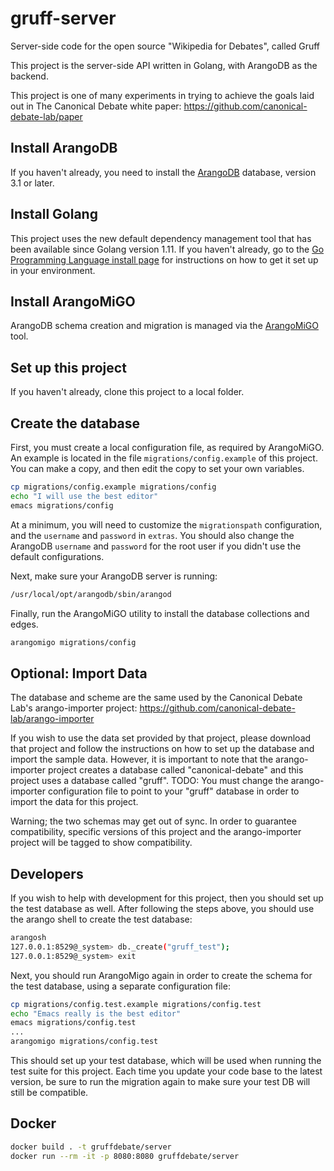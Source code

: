 # gruff-server
Server-side code for the open source "Wikipedia for Debates", called Gruff

This project is the server-side API written in Golang, with ArangoDB as the backend.

This project is one of many experiments in trying to achieve the goals laid out in The Canonical Debate white paper: https://github.com/canonical-debate-lab/paper

## Install ArangoDB
If you haven't already, you need to install the [ArangoDB](https://arangodb.com/) database, version 3.1 or later.

## Install Golang
This project uses the new default dependency management tool that has been available since Golang version 1.11. If you haven't already, go to the [Go Programming Language install page](https://golang.org/doc/install) for instructions on how to get it set up in your environment.

## Install ArangoMiGO
ArangoDB schema creation and migration is managed via the [ArangoMiGO](https://github.com/deusdat/arangomigo) tool.

## Set up this project
If you haven't already, clone this project to a local folder.

## Create the database
First, you must create a local configuration file, as required by ArangoMiGO. An example is located in the file `migrations/config.example` of this project. You can make a copy, and then edit the copy to set your own variables.

```bash
cp migrations/config.example migrations/config
echo "I will use the best editor"
emacs migrations/config
```

At a minimum, you will need to customize the `migrationspath` configuration, and the `username` and `password` in `extras`. You should also change the ArangoDB `username` and `password` for the root user if you didn't use the default configurations.

Next, make sure your ArangoDB server is running:

```bash
/usr/local/opt/arangodb/sbin/arangod
```

Finally, run the ArangoMiGO utility to install the database collections and edges.

```bash
arangomigo migrations/config
```

## Optional: Import Data
The database and scheme are the same used by the Canonical Debate Lab's arango-importer project: https://github.com/canonical-debate-lab/arango-importer

If you wish to use the data set provided by that project, please download that project and follow the instructions on how to set up the database and import the sample data. However, it is important to note that the arango-importer project creates a database called "canonical-debate" and this project uses a database called "gruff". TODO: You must change the arango-importer configuration file to point to your "gruff" database in order to import the data for this project.

Warning; the two schemas may get out of sync. In order to guarantee compatibility, specific versions of this project and the arango-importer project will be tagged to show compatibility.

## Developers
If you wish to help with development for this project, then you should set up the test database as well. After following the steps above, you should use the arango shell to create the test database:

```bash
arangosh
127.0.0.1:8529@_system> db._create("gruff_test");
127.0.0.1:8529@_system> exit
```

Next, you should run ArangoMigo again in order to create the schema for the test database, using a separate configuration file:

```bash
cp migrations/config.test.example migrations/config.test
echo "Emacs really is the best editor"
emacs migrations/config.test
...
arangomigo migrations/config.test
```

This should set up your test database, which will be used when running the test suite for this project. Each time you update your code base to the latest version, be sure to run the migration again to make sure your test DB will still be compatible.

## Docker
```bash
docker build . -t gruffdebate/server
docker run --rm -it -p 8080:8080 gruffdebate/server
```